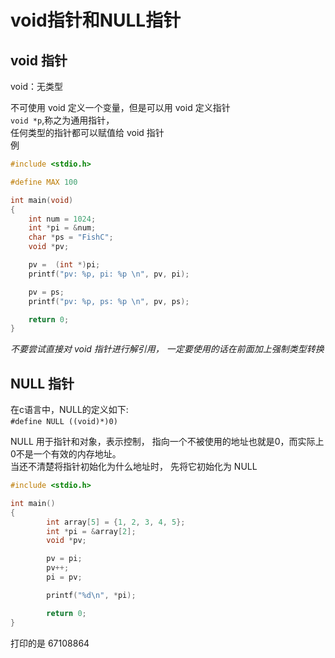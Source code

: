 # void指针和NULL指针

## void 指针

void：无类型

不可使用 void 定义一个变量，但是可以用 void 定义指针  
​`void *p`​,称之为通用指针，  
任何类型的指针都可以赋值给 void 指针  
例

```c
#include <stdio.h>

#define MAX 100

int main(void)
{
    int num = 1024;
    int *pi = &num;
    char *ps = "FishC";
    void *pv;

    pv =  (int *)pi;
    printf("pv: %p, pi: %p \n", pv, pi);

    pv = ps;
    printf("pv: %p, ps: %p \n", pv, ps);

    return 0;
}
```

*不要尝试直接对 void 指针进行解引用， 一定要使用的话在前面加上强制类型转换*

## NULL 指针

在c语言中，NULL的定义如下:  
​`#define NULL ((void)*)0)`​

NULL 用于指针和对象，表示控制， 指向一个不被使用的地址也就是0，而实际上0不是一个有效的内存地址。  
当还不清楚将指针初始化为什么地址时， 先将它初始化为 NULL

```c
#include <stdio.h>

int main()
{
        int array[5] = {1, 2, 3, 4, 5};
        int *pi = &array[2];
        void *pv;

        pv = pi;
        pv++;
        pi = pv;

        printf("%d\n", *pi);

        return 0;
}
```

打印的是 67108864

‍
